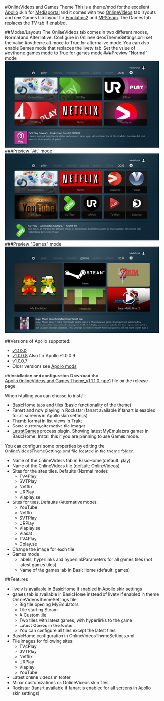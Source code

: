 #OnlineVideos and Games Theme
This is a theme/mod for the excellent [Apollo](http://forum.team-mediaportal.com/forums/apollo.692/) skin for [Mediaportal](http://www.team-mediaportal.com/) and it comes with two [OnlineVideos](https://forum.team-mediaportal.com/forums/onlinevideos.244/) tab layouts and one Games tab layout for [Emulators2](https://forum.team-mediaportal.com/forums/my-emulators.247/) and [MPSteam](https://forum.team-mediaportal.com/threads/mpsteam-starting-valve-steam-in-big-picture-mode.114471/). The Games tab replaces the TV tab if enabled.

##Modes/Layouts
The OnlineVideos tab comes in two different modes, Normal and Alternative.
Configure in OnlineVideosThemeSettings.xml set the value #ovtheme.alt.mode to True for alternative mode.
You can also enable Games mode that replaces the livetv tab. Set the value of #ovtheme.games.mode to True for games mode
###Preview "Normal" mode
![Play BasicHome Preview](https://raw.githubusercontent.com/ministerkrister/apollo-ov-theme/master/OnlineVideos%20and%20Games%20Theme/Media/preview.png)
###Preview "Alt" mode
![Play BasicHome Preview](https://raw.githubusercontent.com/ministerkrister/apollo-ov-theme/master/OnlineVideos%20and%20Games%20Theme/Media/PreviewAlt.png)
###Preview "Games" mode
![Play BasicHome Preview](https://raw.githubusercontent.com/ministerkrister/apollo-ov-theme/master/OnlineVideos%20and%20Games%20Theme/Media/PreviewGames.png)

##Versions of Apollo supported:
* [v1.1.0.0](https://github.com/ministerkrister/apollo-ov-theme/releases/tag/v1.1.1.0)
* [v1.0.0.8](https://github.com/ministerkrister/apollo-ov-theme/releases/tag/v1.0.0.8.1) Also for Apollo v1.0.0.9
* [v1.0.0.7](https://github.com/ministerkrister/apollo-ov-theme/releases/tag/v1.0.0.7) 
* Older versions see [Apollo mods](http://forum.team-mediaportal.com/threads/mods.131153/) 

##Installation and configuration
Download the [Apollo.OnlineVideos.and.Games.Theme_v1.1.1.0.mpe1](https://github.com/ministerkrister/apollo-ov-theme/releases/download/v1.1.1.0/Apollo.OnlineVideos.and.Games.Theme_v1.1.1.0.mpe1) file on the release page. 

When istalling you can choose to install:
* BasicHome tabs and tiles (basic functionality of the theme)
* Fanart and now playing in Rockstar (fanart available if fanart is enabled for all screens in Apollo skin settings)
* Thumb format in list views in Trakt 
* Some custom/alternative tile images
* [LatestGames](https://github.com/ministerkrister/mp-latest-games) process plugin. Showing latest MyEmulators games in BasicHome. Install this if you are planning to use Games mode.

You can configure some properties by editing the OnlineVideosThemeSettings.xml file located in the theme folder.
* Name of the OnlineVideos tab in BasicHome (default: play)
* Name of the OnlineVideos tile (default: OnlineVideos)
* Sites for the sites tiles. Defaults (Normal mode):
  * TV4Play
  * SVTPlay
  * Netflix
  * URPlay
  * Viaplay.se
* Sites for tiles. Defaults (Alternative mode):
  * YouTube
  * Netflix
  * SVTPlay
  * URPlay
  * Viaplay.se
  * Viasat
  * TV4Play
  * Dplay.se
* Change the image for each tile
* Games mode
  * labels, hyperlinks and hyperlinkParameters for all games tiles (not latest games tiles)
  * Name of the games tab in BasicHome (default: games)

##Features
* livetv is available in BasicHome if enabled in Apollo skin settings
* games tab is available in BasicHome instead of livetv if enabled in theme OnlineVideosThemeSettings file
  * Big tile opening MyEmulators
  * Tile starting Steam
  * A Custom tile
  * Two tiles with latest games, with hyperlinks to the game
  * Latest Games in the footer
  * You can configure all tiles except the latest tiles
* BasicHome configuration in OnlineVideosThemeSettings.xml
* Tile images for following sites:
  * TV4Play
  * SVTPlay
  * Netflix
  * URPlay
  * Viaplay
  * YouTube
* Latest online videos in footer
* Minor customizations on OnlineVideos skin files
* Rockstar (fanart available if fanart is enabled for all screens in Apollo skin settings)
